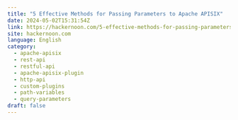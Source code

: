 ```yaml
---
title: "5 Effective Methods for Passing Parameters to Apache APISIX"
date: 2024-05-02T15:31:54Z
link: https://hackernoon.com/5-effective-methods-for-passing-parameters-to-apache-apisix?source=rss&utm_medium=RSS&utm_source=news.12bit.vn
site: hackernoon.com
language: English
category:
  - apache-apisix
  - rest-api
  - restful-api
  - apache-apisix-plugin
  - http-api
  - custom-plugins
  - path-variables
  - query-parameters
draft: false
---
```

